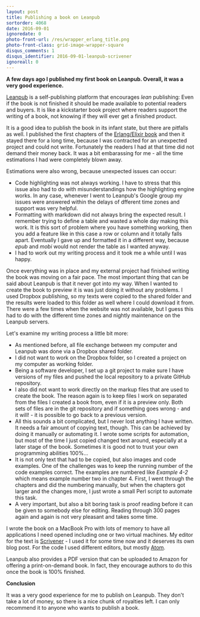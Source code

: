 ```yaml
---
layout: post
title: Publishing a book on Leanpub
sortorder: 4068
date: 2016-09-01
ignoredate: 0
photo-front-url: /res/wrapper_erlang_title.png
photo-front-class: grid-image-wrapper-square
disqus_comments: 1
disqus_identifier: 2016-09-01-leanpub-scrivener
ignoreall: 0
---
```


**A few days ago I published my first book on Leanpub. Overall, it was a very good experience.**

[Leanpub](https://leanpub.com) is a self-publishing platform that encourages *lean* publishing: Even if the book is not finished it should be made available to potential readers and buyers. It is like a kickstarter book project where readers support the writing of a book, not knowing if they will ever get a finished product.

It is a good idea to publish the book in its infant state, but there are pitfalls as well. I published the first chapters of the [Erlang/Elixir book](https://leanpub.com/erlangandelixirforimperativeprogrammers) and then it stayed there for a long time, because I was contracted for an unexpected project and could not write. Fortunately the readers I had at that time did not demand their money back. It was a bit embarassing for me - all the time estimations I had were completely blown away.

Estimations were also wrong, because unexpected issues can occur:

* Code highlighting was not always working. I have to stress that this issue also had to do with misunderstandings how the highlighting engine works. In any case, whenever I went to Leanpub's Google group my issues were answered within the delays of dfferent time zones and support was very helpful.
* Formatting with markdown did not always bring the expected result. I remember trying to define a table and wasted a whole day making this work. It is this sort of problem where you have something working, then you add a feature like in this case a row or column and it totally falls apart. Eventually I gave up and formatted it in a different way, because *epub* and *mobi* would not render the table as I wanted anyway.
* I had to work out my writing process and it took me a while until I was happy.

Once everything was in place and my external project had finished writing the book was moving on a fair pace. The most important thing that can be said about Leanpub is that it never got into my way. When I wanted to create the book to preview it is was just doing it without any problems. I used Dropbox publishing, so my texts were copied to the shared folder and the results were loaded to this folder as well where I could download it from. There were a few times when the website was not available, but I guess this had to do with the different time zones and nightly maintenance on the Leanpub servers.

Let's examine my writing process a little bit more:

* As mentioned before, all file exchange between my computer and Leanpub was done via a Dropbox shared folder.
* I did not want to work on the Dropbox folder, so I created a project on my computer as working folder.
* Being a software developer, I set up a git project to make sure I have versions of my files and pushed the local repository to a private GitHub repository.
* I also did not want to work directly on the markup files that are used to create the book. The reason again is to keep files I work on separated from the files I created a book from, even if it is a preview only. Both sets of files are in the git repository and if something goes wrong - and it will! - it is possible to go back to a previous version.
* All this sounds a bit complicated, but I never lost anything I have written. It needs a fair amount of copying text, though. This can be achieved by doing it manually or automating it. I wrote some scripts for automation, but most of the time I just copied changed text around, especially at a later stage of the book. Sometimes it is good not to trust your own programming abilities 100%...
* It is not only text that had to be copied, but also images and code examples. One of the challenges was to keep the running number of the code examples correct. The examples are numbered like *Example 4-2* which means example number two in chapter 4. First, I went through the chapters and did the numbering manually, but when the chapters got larger and the changes more, I just wrote a small Perl script to automate this task.
* A very important, but also a bit boring task is proof reading before it can be given to somebody else for editing. Reading through 300 pages again and again is not very pleasant and takes some time.

I wrote the book on a MacBook Pro with lots of memory to have all applications I need opened including one or two virtual machines. My editor for the text is [Scrivener](https://www.literatureandlatte.com/scrivener.php) - I used it for some time now and it deserves its own blog post. For the code I used different editors, but mostly [Atom](https://atom.io/).

Leanpub also provides a PDF version that can be uploaded to Amazon for offering a print-on-demand book. In fact, they encourage authors to do this once the book is 100% finished.

**Conclusion**

It was a very good experience for me to publish on Leanpub. They don't take a lot of money, so there is a nice chunk of royalties left. I can only recommend it to anyone who wants to publish a book.
